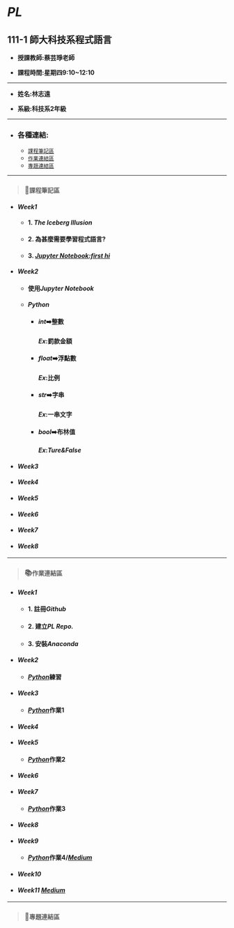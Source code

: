 # *PL*
## 111-1 師大科技系程式語言

+ **授課教師:蔡芸琤老師**

+ **課程時間:星期四9:10~12:10**
---
+ **姓名:林志遠** 

+ **系級:科技系2年級**
---
+ ### 各種連結:
  + [`課程筆記區`](https://github.com/dennis910926/PL/blob/main/README.md#%E8%AA%B2%E7%A8%8B%E7%AD%86%E8%A8%98%E5%8D%80)
  + [`作業連結區`](https://github.com/dennis910926/PL#%E4%BD%9C%E6%A5%AD%E9%80%A3%E7%B5%90%E5%8D%80)
  + [`專題連結區`](https://github.com/dennis910926/PL#%E5%B0%88%E9%A1%8C%E9%80%A3%E7%B5%90%E5%8D%80)
---
> ### 📝`課程筆記區`
+ #### *Week1*
  + #### 1. *The Iceberg Illusion*
  + **2. 為甚麼需要學習程式語言?**
  + #### 3. [*Jupyter Notebook:first hi*](https://github.com/dennis910926/PL/blob/main/hi.ipynb)
+ #### *Week2*
  + #### 使用*Jupyter Notebook*
  + #### *Python*
    + #### *int*➡️**整數**
      #### *Ex*:罰款金額
    + #### *float*➡️**浮點數**
      #### *Ex*:比例
    + #### *str*➡️**字串**
      #### *Ex*:一串文字
    + #### *bool*➡️**布林值**
      #### *Ex*:*Ture&False*
+ #### *Week3*
+ #### *Week4*
+ #### *Week5*
+ #### *Week6*
+ #### *Week7*
+ #### *Week8*
***
> ### 📚`作業連結區`
+ #### *Week1*
  + #### 1. 註冊*Github*
  + #### 2. 建立*PL Repo.*
  + #### 3. 安裝*Anaconda*
+ #### *Week2*
  + #### [*Python*](https://github.com/dennis910926/PL/blob/main/Week2%E7%B7%B4%E7%BF%92.ipynb)練習
+ #### *Week3*
  + #### [*Python*](https://github.com/dennis910926/PL/tree/main/Week3)作業1
+ #### *Week4*
+ #### *Week5*
  + #### [*Python*](https://github.com/dennis910926/PL/blob/main/HW2/HW2.ipynb)作業2
+ #### *Week6*
+ #### *Week7*
  + #### [*Python*](https://github.com/dennis910926/PL/blob/main/hw3/%E7%88%AC%E8%9F%B2%E4%BD%9C%E6%A5%AD.ipynb)作業3
+ #### *Week8*
+ #### *Week9*
  + #### [*Python*](https://github.com/dennis910926/PL/blob/main/HW4%E6%96%87%E5%AD%97%E6%8E%A2%E5%8B%98/Hw4%E6%96%87%E5%AD%97%E6%8E%A2%E5%8B%98.ipynb)作業4/[*Medium*](https://medium.com/@41071104h/%E5%81%87%E6%97%A5%E6%B2%92%E4%BA%8B%E5%81%9A-%E5%BE%85%E5%9C%A8%E5%AE%B6%E5%A5%BD%E7%84%A1%E8%81%8A-%E4%BE%86%E4%B8%80%E8%B6%9F%E6%97%85%E8%A1%8C%E6%94%BE%E9%AC%86%E5%BF%83%E6%83%85%E5%90%A7-da5850caf0d5)
+ #### *Week10*
+ #### *Week11* [*Medium*](https://medium.com/new-story)
***
> ### 📁`專題連結區`

